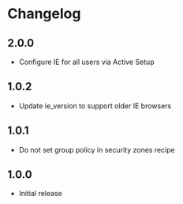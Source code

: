 # Changelog

## 2.0.0

- Configure IE for all users via Active Setup

## 1.0.2

- Update ie_version to support older IE browsers

## 1.0.1

- Do not set group policy in security zones recipe

## 1.0.0

- Initial release
